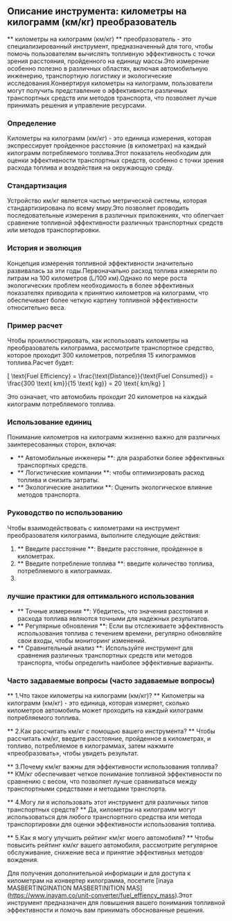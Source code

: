 ## Описание инструмента: километры на килограмм (км/кг) преобразователь

** километры на килограмм (км/кг) ** преобразователь - это специализированный инструмент, предназначенный для того, чтобы помочь пользователям вычислять топливную эффективность с точки зрения расстояния, пройденного на единицу массы.Это измерение особенно полезно в различных областях, включая автомобильную инженерию, транспортную логистику и экологические исследования.Конвертируя километры на килограмм, пользователи могут получить представление о эффективности различных транспортных средств или методов транспорта, что позволяет лучше принимать решения и управление ресурсами.

### Определение

Километры на килограмм (км/кг) - это единица измерения, которая экспрессирует пройденное расстояние (в километрах) на каждый килограмм потребляемого топлива.Этот показатель необходим для оценки эффективности транспортных средств, особенно с точки зрения расхода топлива и воздействия на окружающую среду.

### Стандартизация

Устройство км/кг является частью метрической системы, которая стандартизирована по всему миру.Это позволяет проводить последовательные измерения в различных приложениях, что облегчает сравнение топливной эффективности различных транспортных средств или методов транспортировки.

### История и эволюция

Концепция измерения топливной эффективности значительно развивалась за эти годы.Первоначально расход топлива измеряли по литрам на 100 километров (L/100 км).Однако по мере роста экологических проблем необходимость в более эффективных показателях приводила к принятию километров на килограмм, что обеспечивает более четкую картину топливной эффективности относительно веса.

### Пример расчет

Чтобы проиллюстрировать, как использовать километры на преобразователь килограмма, рассмотрите транспортное средство, которое проходит 300 километров, потребляя 15 килограммов топлива.Расчет будет:

\[ \text{Fuel Efficiency} = \frac{\text{Distance}}{\text{Fuel Consumed}} = \frac{300 \text{ km}}{15 \text{ kg}} = 20 \text{ km/kg} \]

Это означает, что автомобиль проходит 20 километров на каждый килограмм потребляемого топлива.

### Использование единиц

Понимание километров на килограмм жизненно важно для различных заинтересованных сторон, включая:

- ** Автомобильные инженеры **: для разработки более эффективных транспортных средств.
- ** Логистические компании **: чтобы оптимизировать расход топлива и снизить затраты.
- ** Экологические аналитики **: Оценить экологическое влияние методов транспорта.

### Руководство по использованию

Чтобы взаимодействовать с километрами на инструмент преобразователя килограмма, выполните следующие действия:

1. ** Введите расстояние **: Введите расстояние, пройденное в километрах.
2. ** Введите потребление топлива **: введите количество топлива, потребляемого в килограммах.
3.

### лучшие практики для оптимального использования

- ** Точные измерения **: Убедитесь, что значения расстояния и расхода топлива являются точными для надежных результатов.
- ** Регулярные обновления **: Если вы отслеживаете эффективность использования топлива с течением времени, регулярно обновляйте свои входы, чтобы мониторинг изменений.
- ** Сравнительный анализ **: Используйте инструмент для сравнения различных транспортных средств или методов транспорта, чтобы определить наиболее эффективные варианты.

### Часто задаваемые вопросы (часто задаваемые вопросы)

** 1.Что такое километры на килограмм (км/кг)? **
Километры на килограмм (км/кг) - это единица, которая измеряет, сколько километров автомобиль может проходить на каждый килограмм потребляемого топлива.

** 2.Как рассчитать км/кг с помощью вашего инструмента? **
Чтобы рассчитать км/кг, введите расстояние, пройденное в километрах, и топливо, потребляемое в килограммах, затем нажмите «преобразовать», чтобы увидеть результат.

** 3.Почему км/кг важны для эффективности использования топлива? **
КМ/кг обеспечивает четкое понимание топливной эффективности по сравнению с весом, что позволяет лучше сравниваться между транспортными средствами и методами транспорта.

** 4.Могу ли я использовать этот инструмент для различных типов транспортных средств? **
Да, километры на килограмм могут использоваться для любого транспортного средства или метода транспортировки для оценки эффективности использования топлива.

** 5.Как я могу улучшить рейтинг км/кг моего автомобиля? **
Чтобы повысить рейтинг км/кг вашего автомобиля, рассмотрите регулярное обслуживание, снижение веса и принятие эффективных методов вождения.

Для получения дополнительной информации и для доступа к километрам на конвертер килограмма, посетите [inaya MASBERTINGINATION MASBERTINITION MAS] (https://www.inayam.co/unit-converter/fuel_effiency_mass).Этот инструмент предназначен для повышения вашего понимания топливной эффективности и помочь вам принимать обоснованные решения.